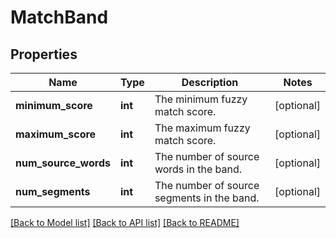 # MatchBand

## Properties
Name | Type | Description | Notes
------------ | ------------- | ------------- | -------------
**minimum_score** | **int** | The minimum fuzzy match score. | [optional] 
**maximum_score** | **int** | The maximum fuzzy match score. | [optional] 
**num_source_words** | **int** | The number of source words in the band. | [optional] 
**num_segments** | **int** | The number of source segments in the band. | [optional] 

[[Back to Model list]](../README.md#documentation-for-models) [[Back to API list]](../README.md#documentation-for-api-endpoints) [[Back to README]](../README.md)

